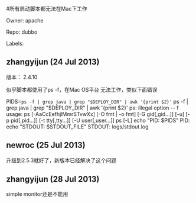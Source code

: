 #所有启动脚本都无法在Mac下工作

Owner: apache

Repo: dubbo

Labels: 

## zhangyijun (24 Jul 2013)

版本： 2.4.10

似乎脚本都使用了ps -f，在Mac OS平台 无法工作，类似下面错误

PIDS=`ps -f | grep java | grep "$DEPLOY_DIR" | awk '{print $2}'`
ps -f | grep java | grep "$DEPLOY_DIR" | awk '{print $2}'
ps: illegal option -- f
usage: ps [-AaCcEefhjlMmrSTvwXx] [-O fmt | -o fmt] [-G gid[,gid...]]
          [-u]
          [-p pid[,pid...]] [-t tty[,tty...]] [-U user[,user...]]
       ps [-L]
echo "PID: $PIDS"
PID: 
echo "STDOUT: $STDOUT_FILE"
STDOUT: logs/stdout.log


## newroc (25 Jul 2013)

升级到2.5.3就好了，新版本已经解决了这个问题


## zhangyijun (28 Jul 2013)

simple monitor还是不能用


